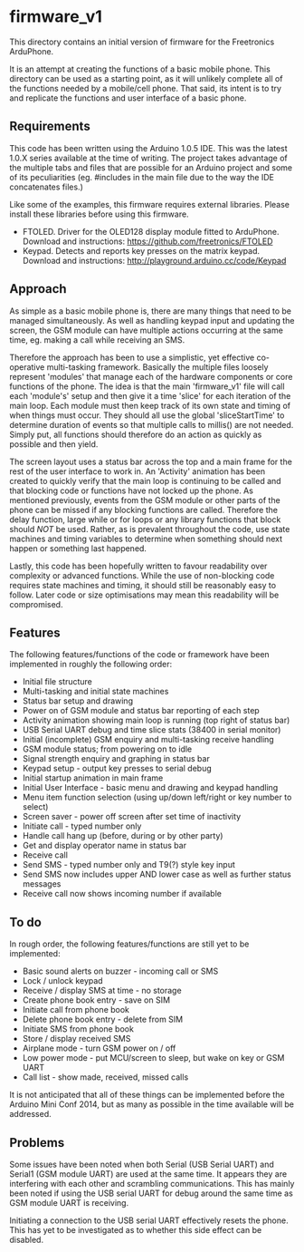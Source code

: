 firmware_v1
===========

This directory contains an initial version of firmware for the
Freetronics ArduPhone.

It is an attempt at creating the functions of a basic mobile
phone. This directory can be used as a starting point, as it will
unlikely complete all of the functions needed by a mobile/cell 
phone. That said, its intent is to try and replicate the functions
and user interface of a basic phone.

Requirements
------------

This code has been written using the Arduino 1.0.5 IDE. This was the
latest 1.0.X series available at the time of writing. The project
takes advantage of the multiple tabs and files that are possible for
an Arduino project and some of its peculiarities (eg. #includes in the
main file due to the way the IDE concatenates files.)

Like some of the examples, this firmware requires external libraries.
Please install these libraries before using this firmware.

 * FTOLED. Driver for the OLED128 display module fitted to
   ArduPhone. Download and instructions: 
   https://github.com/freetronics/FTOLED
 * Keypad. Detects and reports key presses on the matrix keypad.
   Download and instructions: http://playground.arduino.cc/code/Keypad

Approach
--------
As simple as a basic mobile phone is, there are many things that need
to be managed simultaneously. As well as handling keypad input and 
updating the screen, the GSM module can have multiple actions occurring
at the same time, eg. making a call while receiving an SMS. 

Therefore the approach has been to use a simplistic, yet effective
co-operative multi-tasking framework. Basically the multiple files
loosely represent 'modules' that manage each of the hardware components
or core functions of the phone. The idea is that the main 'firmware_v1'
file will call each 'module's' setup and then give it a time 'slice'
for each iteration of the main loop. Each module must then keep track
of its own state and timing of when things must occur. They should all
use the global 'sliceStartTime' to determine duration of events so that
multiple calls to millis() are not needed. Simply put, all functions
should therefore do an action as quickly as possible and then yield.

The screen layout uses a status bar across the top and a main frame for
the rest of the user interface to work in. An 'Activity' animation has
been created to quickly verify that the main loop is continuing to
be called and that blocking code or functions have not locked up the 
phone. As mentioned previously, events from the GSM module or other
parts of the phone can be missed if any blocking functions are called.
Therefore the delay function, large while or for loops or any library
functions that block should *NOT* be used. Rather, as is prevalent
throughout the code, use state machines and timing variables to
determine when something should next happen or something last happened.

Lastly, this code has been hopefully written to favour readability over
complexity or advanced functions. While the use of non-blocking code
requires state machines and timing, it should still be reasonably easy
to follow. Later code or size optimisations may mean this readability
will be compromised.

Features
--------
The following features/functions of the code or framework have been 
implemented in roughly the following order:

 * Initial file structure
 * Multi-tasking and initial state machines
 * Status bar setup and drawing
 * Power on of GSM module and status bar reporting of each step
 * Activity animation showing main loop is running (top right of
   status bar)
 * USB Serial UART debug and time slice stats (38400 in serial monitor)
 * Initial (incomplete) GSM enquiry and multi-tasking receive handling
 * GSM module status; from powering on to idle
 * Signal strength enquiry and graphing in status bar
 * Keypad setup - output key presses to serial debug
 * Initial startup animation in main frame
 * Initial User Interface - basic menu and drawing and keypad handling
 * Menu item function selection (using up/down left/right or key number
   to select)
 * Screen saver - power off screen after set time of inactivity
 * Initiate call - typed number only
 * Handle call hang up (before, during or by other party)
 * Get and display operator name in status bar
 * Receive call
 * Send SMS - typed number only and T9(?) style key input
 * Send SMS now includes upper AND lower case as well as further status
   messages
 * Receive call now shows incoming number if available
 
To do
-----
In rough order, the following features/functions are still yet to be 
implemented:

 * Basic sound alerts on buzzer - incoming call or SMS
 * Lock / unlock keypad
 * Receive / display SMS at time - no storage
 * Create phone book entry - save on SIM
 * Initiate call from phone book
 * Delete phone book entry - delete from SIM
 * Initiate SMS from phone book
 * Store / display received SMS
 * Airplane mode - turn GSM power on / off
 * Low power mode - put MCU/screen to sleep, but wake on key or GSM UART
 * Call list - show made, received, missed calls

It is not anticipated that all of these things can be implemented
before the Arduino Mini Conf 2014, but as many as possible in the time
available will be addressed.

Problems
--------

Some issues have been noted when both Serial (USB Serial UART) and 
Serial1 (GSM module UART) are used at the same time. It appears
they are interfering with each other and scrambling communications.
This has mainly been noted if using the USB serial UART for debug
around the same time as GSM module UART is receiving.

Initiating a connection to the USB serial UART effectively resets the
phone. This has yet to be investigated as to whether this side effect
can be disabled.
